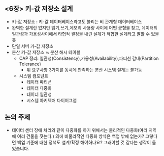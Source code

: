 ## <6장> 키-값 저장소 설계
- 키-값 저장소 : 키-값 데이터베이스라고도 불리는 비 관계형 데이터베이스
- 완벽한 설계란 없지만 읽기,쓰기,메모리 사용량 사이에 어떤 균형을 찾고, 데이터의 일관성과 가용성사이에서 타협적 결정을 내린 설계가 적합한 설계라고 말할 수 있을 듯
- 단일 서버 키-값 저장소
- 분산 키-값 저장소 ≒ 분산 해시 테이블
    - CAP 정리: 일관성(Consistency),가용성(Availability),파티션 감내(Partition Tolerance)
        - 위 요구사항 3가지를 동시에 만족하는 분산 시스템 설계는 불가능
    - 시스템 컴포넌트
        - 데이터 파티션
        - 데이터 다중화
        - 데이터 일관성
        - 시스템 아키텍처 다이어그램


## 논의 주제
- 데이터 센터 장애 처리와 같이 다중화를 하기 위해서는 물리적인 다중화(여러 지역에 여러 건물을 짓는다.) 외에 비물리적인 다중화 방식은 백업 밖에 없는가?
그렇다면 백업 기준에 대한 정책도 설계/확정 해야하나요? 그래야할 것 같다는 생각이 들었습니다. 

